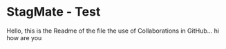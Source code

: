 # StagMate - Test
Hello, this is the Readme of the file the use of Collaborations in GitHub...
hi how are you
